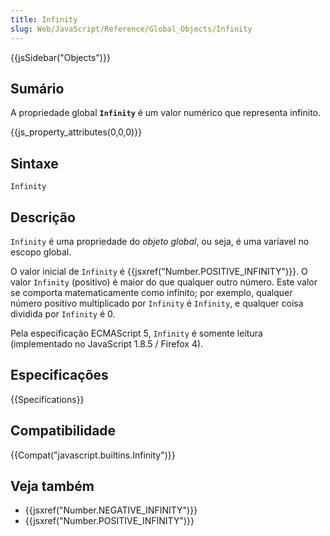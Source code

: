 ```yaml
---
title: Infinity
slug: Web/JavaScript/Reference/Global_Objects/Infinity
---
```


{{jsSidebar("Objects")}}

## Sumário

A propriedade global **`Infinity`** é um valor numérico que representa infinito.

{{js_property_attributes(0,0,0)}}

## Sintaxe

```
Infinity
```

## Descrição

`Infinity` é uma propriedade do _objeto global_, ou seja, é uma varíavel no escopo global.

O valor inicial de `Infinity` é {{jsxref("Number.POSITIVE_INFINITY")}}. O valor `Infinity` (positivo) é maior do que qualquer outro número. Este valor se comporta matematicamente como infinito; por exemplo, qualquer número positivo multiplicado por `Infinity` é `Infinity`, e qualquer coisa dividida por `Infinity` é 0.

Pela especificação ECMAScript 5, `Infinity` é somente leitura (implementado no JavaScript 1.8.5 / Firefox 4).

## Especificações

{{Specifications}}

## Compatibilidade

{{Compat("javascript.builtins.Infinity")}}

## Veja também

- {{jsxref("Number.NEGATIVE_INFINITY")}}
- {{jsxref("Number.POSITIVE_INFINITY")}}
